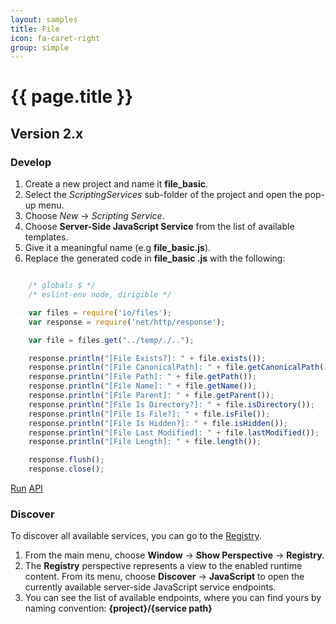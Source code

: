 ```yaml
---
layout: samples
title: File
icon: fa-caret-right
group: simple
---
```


{{ page.title }}
===

Version 2.x
---

### Develop


1. Create a new project and name it **file_basic**.
2. Select the *ScriptingServices* sub-folder of the project and open the pop-up menu.
3. Choose *New* -> *Scripting Service*.
4. Choose **Server-Side JavaScript Service** from the list of available templates.
5. Give it a meaningful name (e.g **file_basic.js**).
6. Replace the generated code in **file_basic .js** with the following:

```javascript

	/* globals $ */
	/* eslint-env node, dirigible */

	var files = require('io/files');
	var response = require('net/http/response');

	var file = files.get("../temp/./..");

	response.println("[File Exists?]: " + file.exists());
	response.println("[File CanonicalPath]: " + file.getCanonicalPath());
	response.println("[File Path]: " + file.getPath());
	response.println("[File Name]: " + file.getName());
	response.println("[File Parent]: " + file.getParent());
	response.println("[File Is Directory?]: " + file.isDirectory());
	response.println("[File Is File?]: " + file.isFile());
	response.println("[File Is Hidden?]: " + file.isHidden());
	response.println("[File Last Modified]: " + file.lastModified());
	response.println("[File Length]: " + file.length());

	response.flush();
	response.close();

```

<div class="btn-toolbar pull-right">
	<a class="btn btn-warning" href="http://dirigible.eclipse.org/services/web/registry/anonymous.html?git=https://github.com/dirigiblelabs/sample_io_file_basic.git">Run</a>
	<a class="btn btn-info" href="http://www.dirigible.io/api/file.html">API</a>
</div>

### Discover

To discover all available services, you can go to the [Registry](../help/registry.html).

1. From the main menu, choose **Window** -> **Show Perspective** -> **Registry**.
2. The **Registry** perspective represents a view to the enabled runtime content. From its menu, choose **Discover** -> **JavaScript** to open the currently available server-side JavaScript service endpoints.
3. You can see the list of available endpoints, where you can find yours by naming convention: **{project}/{service path}**
